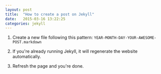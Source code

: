 ```yaml
---
layout: post
title:  "How to create a post on Jekyll"
date:   2015-03-16 13:22:25
categories: jekyll
---
```


1. Create a new file following this pattern: `YEAR-MONTH-DAY-YOUR-AWESOME-POST.markdown`

2. If you're already running Jekyll, it will regenerate the website automatically.

3. Refresh the page and you're done.
